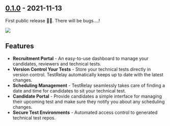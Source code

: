 ## [0.1.0] - 2021-11-13

First public release 🚀🚀. There will be bugs....!

![](https://media.giphy.com/media/IwAZ6dvvvaTtdI8SD5/giphy.gif)

## Features

* **Recruitment Portal** - An easy-to-use dashboard to manage your candidates, reviewers and technical tests.
* **Version Control Your Tests** - Store your technical tests directly in version control. TestRelay automatically keeps up to date with the latest changes.
* **Scheduling Management** - TestRelay seamlessly takes care of finding a date and time for candidates to sit your technical test.
* **Candidate Portal** - Provide candidates a simple interface for managing their upcoming test and make sure they notify you about any scheduling changes.
* **Secure Test Environments** - Automated access control to generated technical test repos.

[0.1.0]: https://github.com/testrelay/testrelay/releases/tag/v0.1.0
